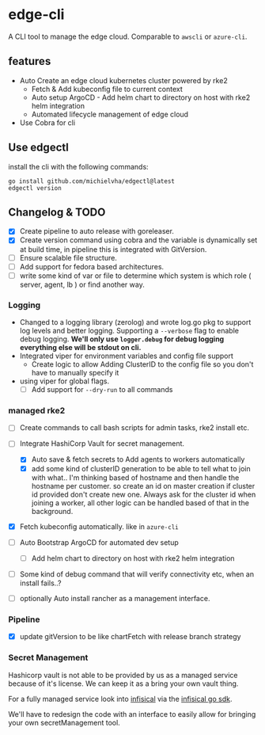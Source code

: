 # edge-cli

A CLI tool to manage the edge cloud. Comparable to `awscli` or `azure-cli`.

## features

- Auto Create an edge cloud kubernetes cluster powered by rke2
    - Fetch & Add kubeconfig file to current context
    - Auto setup ArgoCD - Add helm chart to directory on host with rke2 helm integration
    - Automated lifecycle management of edge cloud
- Use Cobra for cli

## Use edgectl

install the cli with the following commands:
```shell
go install github.com/michielvha/edgectl@latest
edgectl version
```

## Changelog & TODO

- [x] Create pipeline to auto release with goreleaser.
- [x] Create version command using cobra and the variable is dynamically set at build time, in pipeline this is integrated with GitVersion.
- [ ] Ensure scalable file structure.
- [ ] Add support for fedora based architectures.
- [ ] write some kind of var or file to determine which system is which role ( server, agent, lb ) or find another way.

### Logging
-  Changed to a logging library (zerolog) and wrote log.go pkg to support log levels and better logging. Supporting a `--verbose` flag to enable debug logging. **We'll only use `logger.debug` for debug logging everything else will be stdout on cli.**
- Integrated viper for environment variables and config file support
  - Create logic to allow Adding ClusterID to the config file so you don't have to manually specify it
- using viper for global flags.
  - [ ] Add support for `--dry-run` to all commands
  
### managed rke2
- [ ] Create commands to call bash scripts for admin tasks, rke2 install etc.
- [ ] Integrate HashiCorp Vault for secret management. 
  - [x] Auto save & fetch secrets to Add agents to workers automatically
  - [x] add some kind of clusterID generation to be able to tell what to join with what.. I'm thinking based of hostname and then handle the hostname per customer. so create an id on master creation if cluster id provided don't create new one. Always ask for the cluster id when joining a worker, all other logic can be handled based of that in the background.
  
- [x] Fetch kubeconfig automatically. like in ``azure-cli``

- [ ] Auto Bootstrap ArgoCD for automated dev setup
  - [ ] Add helm chart to directory on host with rke2 helm integration

- [ ] Some kind of debug command that will verify connectivity etc, when an install fails..?

- [ ] optionally Auto install rancher as a management interface.

### Pipeline
- [x] update gitVersion to be like chartFetch with release branch strategy

### Secret Management

Hashicorp vault is not able to be provided by us as a managed service because of it's license. We can keep it as a bring your own vault thing.

For a fully managed service look into [infisical](https://github.com/Infisical/infisical?tab=License-1-ov-file) via the [infisical go sdk](https://infisical.com/docs/sdks/languages/go).

We'll have to redesign the code with an interface to easily allow for bringing your own secretManagement tool.